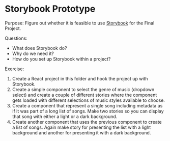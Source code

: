 # Storybook Prototype

Purpose: Figure out whether it is feasible to use [Storybook](https://github.com/storybooks/storybook) for the Final Project.

Questions:
* What does Storybook do?
* Why do we need it?
* How do you set up Storybook within a project?

Exercise:
1. Create a React project in this folder and hook the project up with Storybook.
2. Create a simple component to select the genre of music (dropdown select) and create a couple of different stories where the component gets loaded with different selections of music styles available to choose.
3. Create a component that represent a single song including metadata as if it was part of a long list of songs. Make two stories so you can display that song with either a light or a dark background.
4. Create another component that uses the previous component to create a list of songs. Again make story for presenting the list with a light background and another for presenting it with a dark background.
